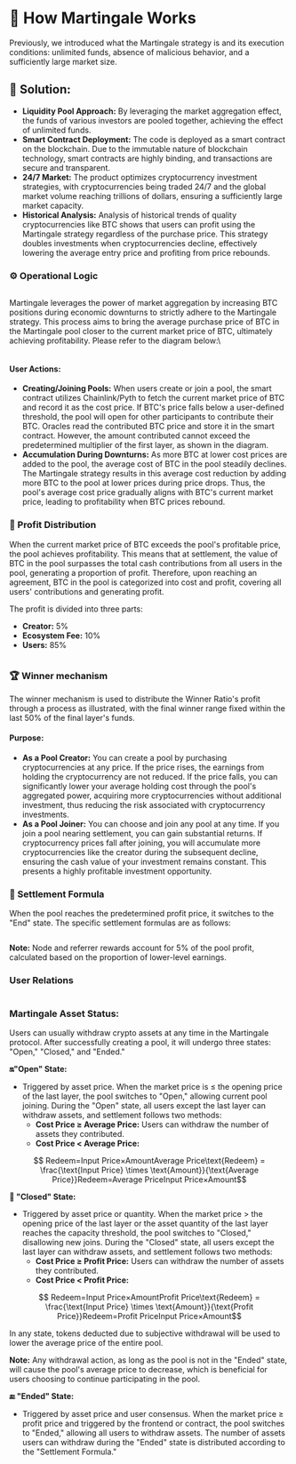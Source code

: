 # 🛞 How Martingale Works

Previously, we introduced what the Martingale strategy is and its execution conditions: unlimited funds, absence of malicious behavior, and a sufficiently large market size.

## **🔑 Solution:**

* **Liquidity Pool Approach:** By leveraging the market aggregation effect, the funds of various investors are pooled together, achieving the effect of unlimited funds.
* **Smart Contract Deployment:** The code is deployed as a smart contract on the blockchain. Due to the immutable nature of blockchain technology, smart contracts are highly binding, and transactions are secure and transparent.
* **24/7 Market:** The product optimizes cryptocurrency investment strategies, with cryptocurrencies being traded 24/7 and the global market volume reaching trillions of dollars, ensuring a sufficiently large market capacity.
* **Historical Analysis:** Analysis of historical trends of quality cryptocurrencies like BTC shows that users can profit using the Martingale strategy regardless of the purchase price. This strategy doubles investments when cryptocurrencies decline, effectively lowering the average entry price and profiting from price rebounds.

### ⚙️ Operational Logic

<figure><img src="../../.gitbook/assets/image (1) (1).png" alt=""><figcaption></figcaption></figure>

Martingale leverages the power of market aggregation by increasing BTC positions during economic downturns to strictly adhere to the Martingale strategy. This process aims to bring the average purchase price of BTC in the Martingale pool closer to the current market price of BTC, ultimately achieving profitability. Please refer to the diagram below:\


<figure><img src="../../.gitbook/assets/image (3).png" alt=""><figcaption></figcaption></figure>

#### **User Actions:**

* **Creating/Joining Pools:** When users create or join a pool, the smart contract utilizes Chainlink/Pyth to fetch the current market price of BTC and record it as the cost price. If BTC's price falls below a user-defined threshold, the pool will open for other participants to contribute their BTC. Oracles read the contributed BTC price and store it in the smart contract. However, the amount contributed cannot exceed the predetermined multiplier of the first layer, as shown in the diagram.
* **Accumulation During Downturns:** As more BTC at lower cost prices are added to the pool, the average cost of BTC in the pool steadily declines. The Martingale strategy results in this average cost reduction by adding more BTC to the pool at lower prices during price drops. Thus, the pool's average cost price gradually aligns with BTC's current market price, leading to profitability when BTC prices rebound.

### 💸 Profit Distribution

When the current market price of BTC exceeds the pool's profitable price, the pool achieves profitability. This means that at settlement, the value of BTC in the pool surpasses the total cash contributions from all users in the pool, generating a proportion of profit. Therefore, upon reaching an agreement, BTC in the pool is categorized into cost and profit, covering all users' contributions and generating profit.

The profit is divided into three parts:

* **Creator:** 5%
* **Ecosystem Fee:** 10%
* **Users:** 85%

<figure><img src="../../.gitbook/assets/image (2).png" alt=""><figcaption></figcaption></figure>

### 🏆 Winner mechanism

The winner mechanism is used to distribute the Winner Ratio's profit through a process as illustrated, with the final winner range fixed within the last 50% of the final layer's funds.

#### **Purpose:**

* **As a Pool Creator:** You can create a pool by purchasing cryptocurrencies at any price. If the price rises, the earnings from holding the cryptocurrency are not reduced. If the price falls, you can significantly lower your average holding cost through the pool's aggregated power, acquiring more cryptocurrencies without additional investment, thus reducing the risk associated with cryptocurrency investments.
* **As a Pool Joiner:** You can choose and join any pool at any time. If you join a pool nearing settlement, you can gain substantial returns. If cryptocurrency prices fall after joining, you will accumulate more cryptocurrencies like the creator during the subsequent decline, ensuring the cash value of your investment remains constant. This presents a highly profitable investment opportunity.

### 🧮 Settlement Formula

When the pool reaches the predetermined profit price, it switches to the "End" state. The specific settlement formulas are as follows:

<figure><img src="../../.gitbook/assets/image (1).png" alt=""><figcaption></figcaption></figure>

**Note:** Node and referrer rewards account for 5% of the pool profit, calculated based on the proportion of lower-level earnings.

### User Relations

<figure><img src="../../.gitbook/assets/image (4).png" alt=""><figcaption></figcaption></figure>



### **Martingale Asset Status:**&#x20;

Users can usually withdraw crypto assets at any time in the Martingale protocol. After successfully creating a pool, it will undergo three states: "Open," "Closed," and "Ended."

**🔛"Open" State:**

* Triggered by asset price. When the market price is ≤ the opening price of the last layer, the pool switches to "Open," allowing current pool joining. During the "Open" state, all users except the last layer can withdraw assets, and settlement follows two methods:
  * **Cost Price ≥ Average Price:** Users can withdraw the number of assets they contributed.
  * **Cost Price < Average Price:**&#x20;

$$
Redeem=Input Price×AmountAverage Price\text{Redeem} = \frac{\text{Input Price} \times \text{Amount}}{\text{Average Price}}Redeem=Average PriceInput Price×Amount​
$$

**📴 "Closed" State:**

* Triggered by asset price or quantity. When the market price > the opening price of the last layer or the asset quantity of the last layer reaches the capacity threshold, the pool switches to "Closed," disallowing new joins. During the "Closed" state, all users except the last layer can withdraw assets, and settlement follows two methods:
  * **Cost Price ≥ Profit Price:** Users can withdraw the number of assets they contributed.
  * **Cost Price < Profit Price:**&#x20;

$$
Redeem=Input Price×AmountProfit Price\text{Redeem} = \frac{\text{Input Price} \times \text{Amount}}{\text{Profit Price}}Redeem=Profit PriceInput Price×Amount​
$$

In any state, tokens deducted due to subjective withdrawal will be used to lower the average price of the entire pool.

**Note:** Any withdrawal action, as long as the pool is not in the "Ended" state, will cause the pool's average price to decrease, which is beneficial for users choosing to continue participating in the pool.

**🔚 "Ended" State:**

* Triggered by asset price and user consensus. When the market price ≥ profit price and triggered by the frontend or contract, the pool switches to "Ended," allowing all users to withdraw assets. The number of assets users can withdraw during the "Ended" state is distributed according to the "Settlement Formula."
